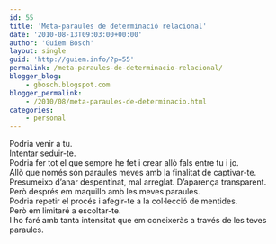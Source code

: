 ```yaml
---
id: 55
title: 'Meta-paraules de determinació relacional'
date: '2010-08-13T09:03:00+00:00'
author: 'Guiem Bosch'
layout: single
guid: 'http://guiem.info/?p=55'
permalink: /meta-paraules-de-determinacio-relacional/
blogger_blog:
    - gbosch.blogspot.com
blogger_permalink:
    - /2010/08/meta-paraules-de-determinacio.html
categories:
    - personal
---
```


Podria venir a tu.  
Intentar seduir-te.  
Podria fer tot el que sempre he fet i crear allò fals entre tu i jo.  
Allò que només són paraules meves amb la finalitat de captivar-te.  
Presumeixo d’anar despentinat, mal arreglat. D’aparença transparent.  
Però després em maquillo amb les meves paraules.  
Podria repetir el procés i afegir-te a la col·lecció de mentides.  
Però em limitaré a escoltar-te.  
I ho faré amb tanta intensitat que em coneixeràs a través de les teves paraules.